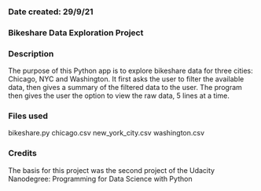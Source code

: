 ### Date created: 29/9/21


### Bikeshare Data Exploration Project

### Description
The purpose of this Python app is to explore bikeshare data for three cities: Chicago, NYC and Washington. It first asks the user to filter the available data, then gives a summary of the filtered data to the user. The program then gives the user the option to view the raw data, 5 lines at a time.

### Files used
bikeshare.py
chicago.csv
new_york_city.csv
washington.csv

### Credits
The basis for this project was the second project of the Udacity Nanodegree: Programming for Data Science with Python
